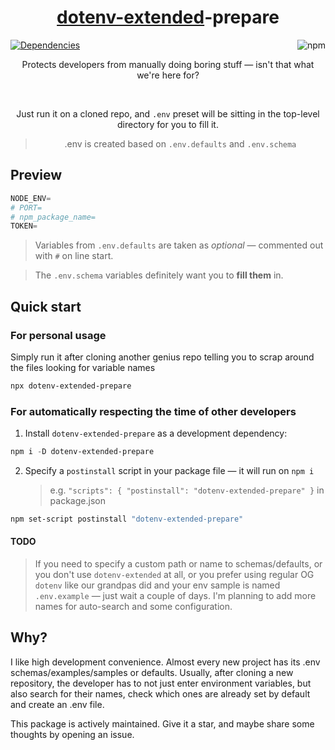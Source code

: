 <div align="center">

# [dotenv-extended](https://www.npmjs.com/package/dotenv-extended)-prepare

</div>

[![Dependencies](https://img.shields.io/badge/dependencies-none-brightgreen)](# 'zero dependency')
<a href="https://www.npmjs.com/package/dotenv-extended-prepare?activeTab=versions"><img align="right" alt="npm" src="https://img.shields.io/npm/dw/dotenv-extended-prepare?labelColor=white&color=cd0d0d&logo=npm"></a>

<div align="center">
  
Protects developers from manually doing boring stuff — isn't that what we're here for?
  
<br />

Just run it on a cloned repo, and `.env` preset will be sitting in the top-level directory for you to fill it.

> .env is created based on `.env.defaults` and `.env.schema`

</div>

## Preview

```ps1
NODE_ENV=
# PORT=
# npm_package_name=
TOKEN=
```

> Variables from `.env.defaults` are taken as _optional_ — commented out with `#` on line start.

> The `.env.schema` variables definitely want you to **fill them** in.

## Quick start

### For personal usage

Simply run it after cloning another genius repo telling you to scrap around the files looking for variable names

```ps1
npx dotenv-extended-prepare
```

### For automatically respecting the time of other developers

1. Install `dotenv-extended-prepare` as a development dependency:

```ps1
npm i -D dotenv-extended-prepare
```

2. Specify a `postinstall` script in your package file — it will run on `npm i`
   > e.g. `"scripts": { "postinstall": "dotenv-extended-prepare" }` in package.json

```ps1
npm set-script postinstall "dotenv-extended-prepare"
```

#### TODO

> If you need to specify a custom path or name to schemas/defaults, or you don't use `dotenv-extended` at all, or you prefer using regular OG `dotenv` like our grandpas did and your env sample is named `.env.example` — just wait a couple of days. I'm planning to add more names for auto-search and some configuration.

## Why?

I like high development convenience. Almost every new project has its .env schemas/examples/samples or defaults. Usually, after cloning a new repository, the developer has to not just enter environment variables, but also search for their names, check which ones are already set by default and create an .env file.

This package is actively maintained. Give it a star, and maybe share some thoughts by opening an issue.
